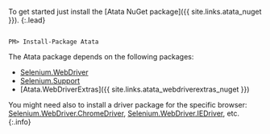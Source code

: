To get started just install the [Atata NuGet package]({{ site.links.atata_nuget }}).
{:.lead}

<code class="language-nugetpm">
PM> Install-Package Atata
</code>

The Atata package depends on the following packages:

* [Selenium.WebDriver](https://www.nuget.org/packages/Selenium.WebDriver)
* [Selenium.Support](https://www.nuget.org/packages/Selenium.Support)
* [Atata.WebDriverExtras]({{ site.links.atata_webdriverextras_nuget }})

You might need also to install a driver package for the specific browser: [Selenium.WebDriver.ChromeDriver](https://www.nuget.org/packages/Selenium.WebDriver.ChromeDriver/), [Selenium.WebDriver.IEDriver](https://www.nuget.org/packages/Selenium.WebDriver.IEDriver/), etc.
{:.info}